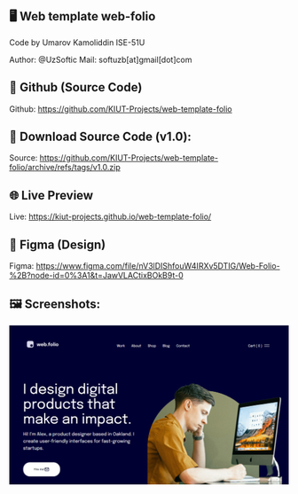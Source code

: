 ## 🖥 Web template web-folio

Code by Umarov Kamoliddin ISE-51U 

Author: @UzSoftic
Mail: softuzb[at]gmail[dot]com

## 🐙 Github (Source Code)
Github: https://github.com/KIUT-Projects/web-template-folio

## 📂 Download Source Code (v1.0):
Source: https://github.com/KIUT-Projects/web-template-folio/archive/refs/tags/v1.0.zip

## 🌐 Live Preview
Live: https://kiut-projects.github.io/web-template-folio/

## 🎨 Figma (Design)
Figma: https://www.figma.com/file/nV3lDIShfouW4IRXv5DTIG/Web-Folio-%2B?node-id=0%3A1&t=JawVLACtixBOkB9t-0

## 🖼 Screenshots:
![](.github/screenshot.png)
